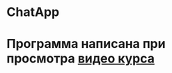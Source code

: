 # ChatApp
Программа написана при просмотра [видео курса](https://itproger.com/course/android-chat)
=========


